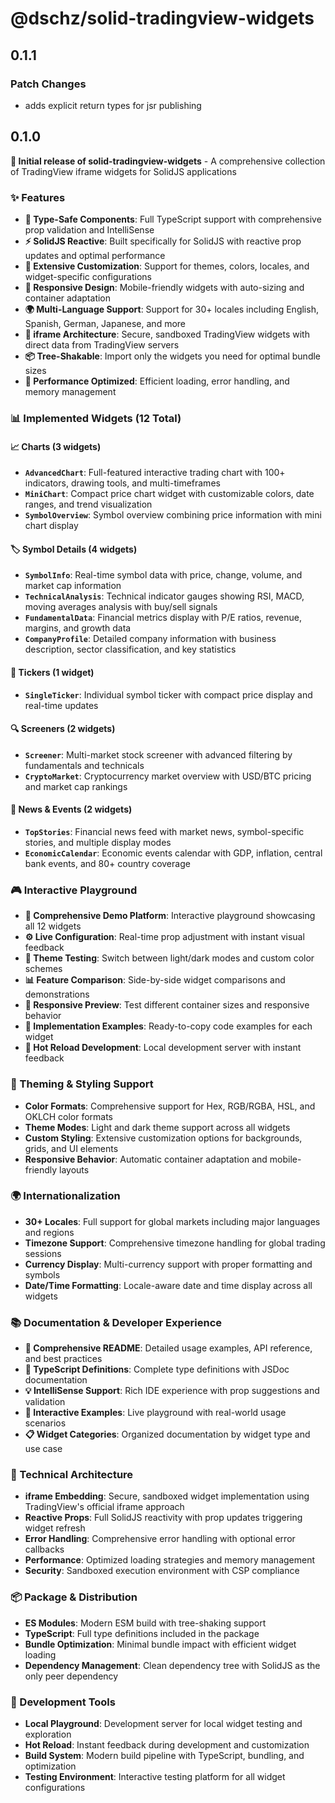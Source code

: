 # @dschz/solid-tradingview-widgets

## 0.1.1

### Patch Changes

- adds explicit return types for jsr publishing

## 0.1.0

**🎉 Initial release of solid-tradingview-widgets** - A comprehensive collection of TradingView iframe widgets for SolidJS applications

### ✨ Features

- **🎯 Type-Safe Components**: Full TypeScript support with comprehensive prop validation and IntelliSense
- **⚡ SolidJS Reactive**: Built specifically for SolidJS with reactive prop updates and optimal performance
- **🎨 Extensive Customization**: Support for themes, colors, locales, and widget-specific configurations
- **📱 Responsive Design**: Mobile-friendly widgets with auto-sizing and container adaptation
- **🌍 Multi-Language Support**: Support for 30+ locales including English, Spanish, German, Japanese, and more
- **🔧 iframe Architecture**: Secure, sandboxed TradingView widgets with direct data from TradingView servers
- **📦 Tree-Shakable**: Import only the widgets you need for optimal bundle sizes
- **🚀 Performance Optimized**: Efficient loading, error handling, and memory management

### 📊 Implemented Widgets (12 Total)

#### 📈 Charts (3 widgets)

- **`AdvancedChart`**: Full-featured interactive trading chart with 100+ indicators, drawing tools, and multi-timeframes
- **`MiniChart`**: Compact price chart widget with customizable colors, date ranges, and trend visualization
- **`SymbolOverview`**: Symbol overview combining price information with mini chart display

#### 🏷️ Symbol Details (4 widgets)

- **`SymbolInfo`**: Real-time symbol data with price, change, volume, and market cap information
- **`TechnicalAnalysis`**: Technical indicator gauges showing RSI, MACD, moving averages analysis with buy/sell signals
- **`FundamentalData`**: Financial metrics display with P/E ratios, revenue, margins, and growth data
- **`CompanyProfile`**: Detailed company information with business description, sector classification, and key statistics

#### 🎯 Tickers (1 widget)

- **`SingleTicker`**: Individual symbol ticker with compact price display and real-time updates

#### 🔍 Screeners (2 widgets)

- **`Screener`**: Multi-market stock screener with advanced filtering by fundamentals and technicals
- **`CryptoMarket`**: Cryptocurrency market overview with USD/BTC pricing and market cap rankings

#### 📰 News & Events (2 widgets)

- **`TopStories`**: Financial news feed with market news, symbol-specific stories, and multiple display modes
- **`EconomicCalendar`**: Economic events calendar with GDP, inflation, central bank events, and 80+ country coverage

### 🎮 Interactive Playground

- **📱 Comprehensive Demo Platform**: Interactive playground showcasing all 12 widgets
- **⚙️ Live Configuration**: Real-time prop adjustment with instant visual feedback
- **🎨 Theme Testing**: Switch between light/dark modes and custom color schemes
- **📊 Feature Comparison**: Side-by-side widget comparisons and demonstrations
- **📱 Responsive Preview**: Test different container sizes and responsive behavior
- **📝 Implementation Examples**: Ready-to-copy code examples for each widget
- **🚀 Hot Reload Development**: Local development server with instant feedback

### 🎨 Theming & Styling Support

- **Color Formats**: Comprehensive support for Hex, RGB/RGBA, HSL, and OKLCH color formats
- **Theme Modes**: Light and dark theme support across all widgets
- **Custom Styling**: Extensive customization options for backgrounds, grids, and UI elements
- **Responsive Behavior**: Automatic container adaptation and mobile-friendly layouts

### 🌍 Internationalization

- **30+ Locales**: Full support for global markets including major languages and regions
- **Timezone Support**: Comprehensive timezone handling for global trading sessions
- **Currency Display**: Multi-currency support with proper formatting and symbols
- **Date/Time Formatting**: Locale-aware date and time display across all widgets

### 📚 Documentation & Developer Experience

- **📖 Comprehensive README**: Detailed usage examples, API reference, and best practices
- **🎯 TypeScript Definitions**: Complete type definitions with JSDoc documentation
- **💡 IntelliSense Support**: Rich IDE experience with prop suggestions and validation
- **🧪 Interactive Examples**: Live playground with real-world usage scenarios
- **📋 Widget Categories**: Organized documentation by widget type and use case

### 🔧 Technical Architecture

- **iframe Embedding**: Secure, sandboxed widget implementation using TradingView's official iframe approach
- **Reactive Props**: Full SolidJS reactivity with prop updates triggering widget refresh
- **Error Handling**: Comprehensive error handling with optional error callbacks
- **Performance**: Optimized loading strategies and memory management
- **Security**: Sandboxed execution environment with CSP compliance

### 📦 Package & Distribution

- **ES Modules**: Modern ESM build with tree-shaking support
- **TypeScript**: Full type definitions included in the package
- **Bundle Optimization**: Minimal bundle impact with efficient widget loading
- **Dependency Management**: Clean dependency tree with SolidJS as the only peer dependency

### 🚀 Development Tools

- **Local Playground**: Development server for local widget testing and exploration
- **Hot Reload**: Instant feedback during development and customization
- **Build System**: Modern build pipeline with TypeScript, bundling, and optimization
- **Testing Environment**: Interactive testing platform for all widget configurations
